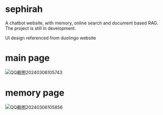 # sephirah
A chatbot website, with memory, online search and document based RAG.
The project is still in development.

UI design referenced from duolingo website

# main page
![QQ截图20240306105743](https://github.com/10ng1000/sephirah/assets/64586167/160544f4-9c6d-4e33-bebb-aa34b4eb7095)

# memory page
![QQ截图20240306105856](https://github.com/10ng1000/sephirah/assets/64586167/2ff5c075-d36e-4ffa-b3b0-264276d24bf7)
